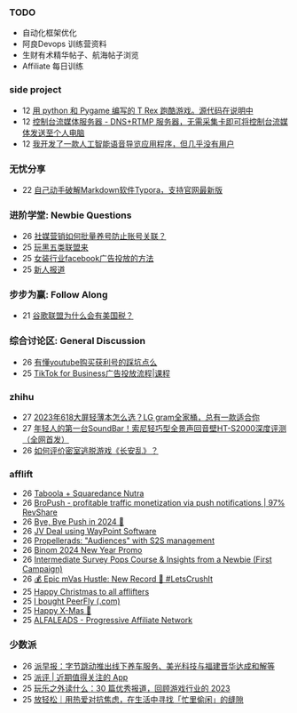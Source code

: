 ### TODO
-  自动化框架优化
-  阿良Devops 训练营资料
-  生财有术精华帖子、航海帖子浏览
-  Affiliate 每日训练

### side project
<!-- sideproject:START -->
-  12 [用 python 和 Pygame 编写的 T Rex 跑酷游戏。源代码在说明中](https://www.youtube.com/watch?v=pZySIXSelCA)
-  12 [控制台流媒体服务器 - DNS+RTMP 服务器，无需采集卡即可将控制台流媒体发送至个人电脑](https://github.com/Aioros/console-streaming-server)
-  12 [我开发了一款人工智能语音导览应用程序，但几乎没有用户](https://www.reddit.com/r/SideProject/comments/18gpp0e/ive_built_an_ai_audio_tour_app_but_have_almost_no/)<!-- sideproject:END -->


### 无忧分享
<!-- ruyo:START -->
-  22 [自己动手破解Markdown软件Typora，支持官网最新版](https://51.ruyo.net/18583.html)<!-- ruyo:END -->

### 进阶学堂: Newbie Questions
<!-- advertcn1:START -->
-  26 [社媒营销如何批量养号防止账号关联？](https://www.advertcn.com/thread-113449-1-1.html)
-  25 [玩黑五类联盟来](https://www.advertcn.com/thread-113445-1-1.html)
-  25 [女装行业facebook广告投放的方法](https://www.advertcn.com/thread-113441-1-1.html)
-  25 [新人报道](https://www.advertcn.com/thread-113436-1-1.html)<!-- advertcn1:END -->

### 步步为赢: Follow Along
<!-- advertcn2:START -->
-  21 [谷歌联盟为什么会有美国税？](https://www.advertcn.com/thread-113411-1-1.html)<!-- advertcn2:END -->

### 综合讨论区: General Discussion
<!-- advertcn3:START -->
-  26 [有懂youtube购买获利号的踩坑点么](https://www.advertcn.com/thread-113448-1-1.html)
-  25 [TikTok for Business广告投放流程|课程](https://www.advertcn.com/thread-113437-1-1.html)<!-- advertcn3:END -->


### zhihu
<!-- zhihu:START -->
-  27 [2023年618大屏轻薄本怎么选？LG gram全家桶，总有一款适合你](http://zhuanlan.zhihu.com/p/632641888?utm_campaign=rss&utm_medium=rss&utm_source=rss&utm_content=title)
-  27 [年轻人的第一台SoundBar！索尼轻巧型全景声回音壁HT-S2000深度评测（全网首发）](http://zhuanlan.zhihu.com/p/630990296?utm_campaign=rss&utm_medium=rss&utm_source=rss&utm_content=title)
-  26 [如何评价密室逃脱游戏《长安乱》？](http://www.zhihu.com/question/563950552/answer/3045961312?utm_campaign=rss&utm_medium=rss&utm_source=rss&utm_content=title)<!-- zhihu:END -->

### afflift
<!-- afflift:START -->
-  26 [Taboola + Squaredance Nutra](https://afflift.com/f/threads/taboola-squaredance-nutra.11822/)
-  26 [BroPush - profitable traffic monetization via push notifications | 97% RevShare](https://afflift.com/f/threads/bropush-profitable-traffic-monetization-via-push-notifications-97-revshare.7840/)
-  26 [Bye, Bye Push in 2024 🫡](https://afflift.com/f/threads/bye-bye-push-in-2024-%F0%9F%AB%A1.12258/)
-  26 [JV Deal using WayPoint Software](https://afflift.com/f/threads/jv-deal-using-waypoint-software.12358/)
-  26 [Propellerads: &quot;Audiences&quot; with S2S management](https://afflift.com/f/threads/propellerads-audiences-with-s2s-management.12359/)
-  26 [Binom 2024 New Year Promo](https://afflift.com/f/threads/binom-2024-new-year-promo.12363/)
-  26 [Intermediate Survey Pops Course &amp; Insights from a Newbie &lpar;First Campaign&rpar;](https://afflift.com/f/threads/intermediate-survey-pops-course-insights-from-a-newbie-first-campaign.12362/)
-  26 [💰 Epic mVas Hustle: New Record 🚀 #LetsCrushIt](https://afflift.com/f/threads/%F0%9F%92%B0-epic-mvas-hustle-new-record-%F0%9F%9A%80-letscrushit.12305/)
-  25 [Happy Christmas to all afflifters](https://afflift.com/f/threads/happy-christmas-to-all-afflifters.12351/)
-  25 [I bought PeerFly &lpar;.com&rpar;](https://afflift.com/f/threads/i-bought-peerfly-com.12297/)
-  25 [Happy X-Mas 🎅](https://afflift.com/f/threads/happy-x-mas-%F0%9F%8E%85.12361/)
-  25 [ALFALEADS - Progressive Affiliate Network](https://afflift.com/f/threads/alfaleads-progressive-affiliate-network.4461/)<!-- afflift:END -->

### 少数派
<!-- sspai:START -->
-  26 [派早报：字节跳动推出线下养车服务、美光科技与福建晋华达成和解等](https://sspai.com/post/85354)
-  25 [派评 | 近期值得关注的 App](https://sspai.com/post/85340)
-  25 [玩乐之外读什么：30 篇优秀报道，回顾游戏行业的 2023](https://sspai.com/post/85315)
-  25 [放轻松｜用热爱对抗焦虑，在生活中寻找「忙里偷闲」的缝隙](https://sspai.com/post/85247)<!-- sspai:END -->
